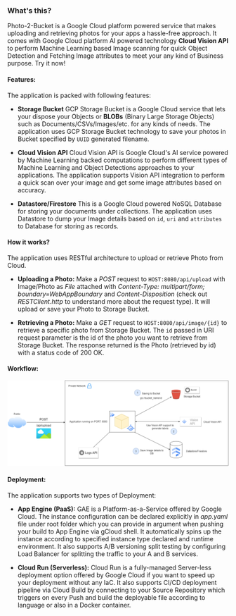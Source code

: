 ### What's this?
Photo-2-Bucket is a Google Cloud platform powered service that makes uploading and retrieving photos for your apps a hassle-free approach. It comes with Google Cloud platform AI powered technology **Cloud Vision API** to perform Machine Learning based Image scanning for quick Object Detection and Fetching Image attributes to meet your any kind of Business purpose. Try it now!

#### Features:
The application is packed with following features:

* **Storage Bucket**
GCP Storage Bucket is a Google Cloud service that lets your dispose your Objects or **BLOBs** (Binary Large Storage Objects) such as Documents/CSVs/Images/etc. for any kinds of needs. The application uses GCP Storage Bucket technology to save your photos in Bucket specified by `UUID` generated filename.


* **Cloud Vision API**
Cloud Vision API is Google Cloud's AI service powered by Machine Learning backed computations to perform different types of Machine Learning and Object Detections approaches to your applications. The application supports Vision API integration to perform a quick scan over your image and get some image attributes based on accuracy.


* **Datastore/Firestore**
This is a Google Cloud powered NoSQL Database for storing your documents under collections. The application uses Datastore to dump your Image details based on `id`, `uri` and `attributes` to Database for storing as records.


#### How it works?
The application uses RESTful architecture to upload or retrieve Photo from Cloud.
* **Uploading a Photo:** Make a _POST_ request to `HOST:8080/api/upload` with Image/Photo as _File_ attached with _Content-Type: multipart/form; boundary=WebAppBoundary_ and _Content-Disposition_ (check out _RESTClient.http_ to understand more about the request type). It will upload or save your Photo to Storage Bucket.

* **Retrieving a Photo:** Make a _GET_ request to `HOST:8080/api/image/{id}` to retrieve a specific photo from Storage Bucket. The `id` passed in URI request parameter is the id of the photo you want to retrieve from Storage Bucket. The response returned is the Photo (retrieved by id) with a status code of 200 OK.

#### Workflow:
![](misc/application_workflow.drawio.png)

#### Deployment:
The application supports two types of Deployment:
* **App Engine (PaaS):** GAE is a Platform-as-a-Service offered by Google Cloud. The instance configuration can be declared explicitly in _app.yaml_ file under root folder which you can provide in argument when pushing your build to App Engine via gCloud shell. It automatically spins up the instance according to specified instance type declared and runtime environment. It also supports A/B versioning split testing by configuring Load Balancer for splitting the traffic to your A and B services.

* **Cloud Run (Serverless):** Cloud Run is a fully-managed Server-less deployment option offered by Google Cloud if you want to speed up your deployment without any IaC. It also supports CI/CD deployment pipeline via Cloud Build by connecting to your Source Repository which triggers on every Push and build the deployable file according to language or also in a Docker container.